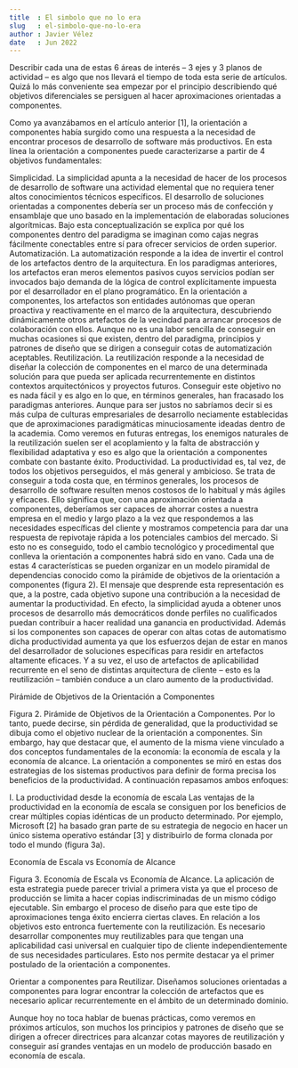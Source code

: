 ```yaml
---
title  : El simbolo que no lo era
slug   : el-simbolo-que-no-lo-era
author : Javier Vélez
date   : Jun 2022
---
```


Describir cada una de estas 6 áreas de interés – 3 ejes y 3 planos de actividad – es algo que nos llevará el tiempo de toda esta serie de artículos. Quizá lo más conveniente sea empezar por el principio describiendo qué objetivos diferenciales se persiguen al hacer aproximaciones orientadas a componentes.

Como ya avanzábamos en el artículo anterior [1], la orientación a componentes había surgido como una respuesta a la necesidad de encontrar procesos de desarrollo de software más productivos. En esta línea la orientación a componentes puede caracterizarse a partir de 4 objetivos fundamentales:

Simplicidad. La simplicidad apunta a la necesidad de hacer de los procesos de desarrollo de software una actividad elemental que no requiera tener altos conocimientos técnicos específicos. El desarrollo de soluciones orientadas a componentes debería ser un proceso más de confección y ensamblaje que uno basado en la implementación de elaboradas soluciones algorítmicas. Bajo esta conceptualización se explica por qué los componentes dentro del paradigma se imaginan como cajas negras fácilmente conectables entre sí para ofrecer servicios de orden superior.
Automatización. La automatización responde a la idea de invertir el control de los artefactos dentro de la arquitectura. En los paradigmas anteriores, los artefactos eran meros elementos pasivos cuyos servicios podían ser invocados bajo demanda de la lógica de control explícitamente impuesta por el desarrollador en el plano programático. En la orientación a componentes, los artefactos son entidades autónomas que operan proactiva y reactivamente en el marco de la arquitectura, descubriendo dinámicamente otros artefactos de la vecindad para arrancar procesos de colaboración con ellos. Aunque no es una labor sencilla de conseguir en muchas ocasiones si que existen, dentro del paradigma, principios y patrones de diseño que se dirigen a conseguir cotas de automatización aceptables.
Reutilización. La reutilización responde a la necesidad de diseñar la colección de componentes en el marco de una determinada solución para que pueda ser aplicada recurrentemente en distintos contextos arquitectónicos y proyectos futuros. Conseguir este objetivo no es nada fácil y es algo en lo que, en términos generales, han fracasado los paradigmas anteriores. Aunque para ser justos no sabríamos decir si es más culpa de culturas empresariales de desarrollo neciamente establecidas que de aproximaciones paradigmáticas minuciosamente ideadas dentro de la academia. Como veremos en futuras entregas, los enemigos naturales de la reutilización suelen ser el acoplamiento y la falta de abstracción y flexibilidad adaptativa y eso es algo que la orientación a componentes combate con bastante éxito.
Productividad. La productividad es, tal vez, de todos los objetivos perseguidos, el más general y ambicioso. Se trata de conseguir a toda costa que, en términos generales, los procesos de desarrollo de software resulten menos costosos de lo habitual y más ágiles y eficaces. Ello significa que, con una aproximación orientada a componentes, deberíamos ser capaces de ahorrar costes a nuestra empresa en el medio y largo plazo a la vez que respondemos a las necesidades específicas del cliente y mostramos competencia para dar una respuesta de repivotaje rápida a los potenciales cambios del mercado. Si esto no es conseguido, todo el cambio tecnológico y procedimental que conlleva la orientación a componentes habrá sido en vano.
Cada una de estas 4 características se pueden organizar en un modelo piramidal de dependencias conocido como la pirámide de objetivos de la orientación a componentes (figura 2). El mensaje que desprende esta representación es que, a la postre, cada objetivo supone una contribución a la necesidad de aumentar la productividad. En efecto, la simplicidad ayuda a obtener unos procesos de desarrollo más democráticos donde perfiles no cualificados puedan contribuir a hacer realidad una ganancia en productividad. Además si los componentes son capaces de operar con altas cotas de automatismo dicha productividad aumenta ya que los esfuerzos dejan de estar en manos del desarrollador de soluciones específicas para residir en artefactos altamente eficaces. Y a su vez, el uso de artefactos de aplicabilidad recurrente en el seno de distintas arquitectura de cliente – esto es la reutilización – también conduce a un claro aumento de la productividad.

Pirámide de Objetivos de la Orientación a Componentes

Figura 2. Pirámide de Objetivos de la Orientación a Componentes.
Por lo tanto, puede decirse, sin pérdida de generalidad, que la productividad se dibuja como el objetivo nuclear de la orientación a componentes. Sin embargo, hay que destacar que, el aumento de la misma viene vinculado a dos conceptos fundamentales de la economía: la economía de escala y la economía de alcance. La orientación a componentes se miró en estas dos estrategias de los sistemas productivos para definir de forma precisa los beneficios de la productividad. A continuación repasamos ambos enfoques:

 I. La productividad desde la economía de escala
Las ventajas de la productividad en la economía de escala se consiguen por los beneficios de crear múltiples copias idénticas de un producto determinado. Por ejemplo, Microsoft [2] ha basado gran parte de su estrategia de negocio en hacer un único sistema operativo estándar [3] y distribuirlo de forma clonada por todo el mundo (figura 3a).

Economía de Escala vs Economía de Alcance

Figura 3. Economía de Escala vs Economía de Alcance.
La aplicación de esta estrategia puede parecer trivial a primera vista ya que el proceso de producción se limita a hacer copias indiscriminadas de un mismo código ejecutable. Sin embargo el proceso de diseño para que este tipo de aproximaciones tenga éxito encierra ciertas claves. En relación a los objetivos esto entronca fuertemente con la reutilización. Es necesario desarrollar componentes muy reutilizables para que tengan una aplicabilidad casi universal en cualquier tipo de cliente independientemente de sus necesidades particulares. Esto nos permite destacar ya el primer postulado de la orientación a componentes.

Orientar a componentes para Reutilizar. Diseñamos soluciones orientadas a componentes para lograr encontrar la colección de artefactos que es necesario aplicar recurrentemente en el ámbito de un determinado dominio.

Aunque hoy no toca hablar de buenas prácticas, como veremos en próximos artículos, son muchos los principios y patrones de diseño que se dirigen a ofrecer directrices para alcanzar cotas mayores de reutilización y conseguir así grandes ventajas en un modelo de producción basado en economía de escala.